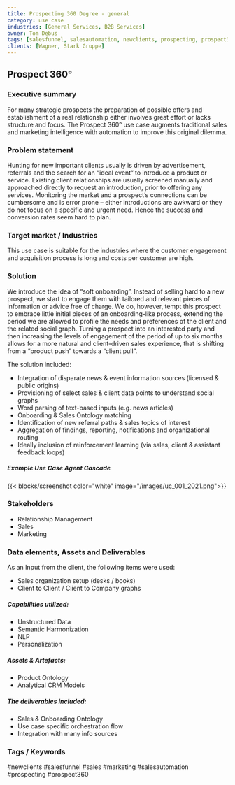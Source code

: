 ```yaml
---
title: Prospecting 360 Degree - general
category: use case
industries: [General Services, B2B Services]
owner: Tom Debus
tags: [salesfunnel, salesautomation, newclients, prospecting, prospect360]
clients: [Wagner, Stark Gruppe]
---
```


## Prospect 360°

### Executive summary
For many strategic prospects the preparation of possible offers and establishment of a real relationship either involves great effort or lacks structure and focus. The Prospect 360° use case augments traditional sales and marketing intelligence with automation to improve this original dilemma.

<!-- 2 Problem statement -->
### Problem statement
Hunting for new important clients usually is driven by advertisement, referrals and the search for an “ideal event“ to introduce a product or service. Existing client relationships are usually screened manually and approached directly to request an introduction, prior to offering any services. Monitoring the market and a prospect’s connections can be cumbersome and is error prone – either introductions are awkward or they do not focus on a specific and urgent need. Hence the success and conversion rates seem hard to plan.

<!-- 3 Target markets -->
### Target market / Industries
This use case is suitable for the industries where the customer engagement and acquisition process is long and costs per customer are high.

<!-- 4 Solution description -->
### Solution
We introduce the idea of “soft onboarding”. Instead of selling hard to a new prospect, we start to engage them with tailored and relevant pieces of information or advice free of charge. We do, however, tempt this prospect to embrace little initial pieces of an onboarding-like process, extending the period we are allowed to profile the needs and preferences of the client and the related social graph. Turning a prospect into an interested party and then increasing the levels of engagement of the period of up to six months allows for a more natural and client-driven sales experience, that is shifting from a “product push” towards a “client pull”.

The solution included:
- Integration of disparate news & event information sources (licensed & public origins)
- Provisioning of select sales & client data points to understand social graphs
- Word parsing of text-based inputs (e.g. news articles)
- Onboarding & Sales Ontology matching
- Identification of new referral paths & sales topics of interest
- Aggregation of findings, reporting, notifications and organizational routing
- Ideally inclusion of reinforcement learning (via sales, client & assistant feedback loops)



##### Example Use Case Agent Cascade
{{< blocks/screenshot color="white" image="/images/uc_001_2021.png">}}


<!-- 5 Stakeholders -->

### Stakeholders
- Relationship Management
- Sales
- Marketing

<!-- 6 Inputs, tools and deliverables -->
### Data elements, Assets and Deliverables

As an Input from the client, the following items were used:
- Sales organization setup (desks / books)
- Client to Client / Client to Company graphs

##### Capabilities utilized:

- Unstructured Data  
- Semantic Harmonization
- NLP  
- Personalization

##### Assets & Artefacts:

- Product Ontology
- Analytical CRM Models

##### The deliverables included:

- Sales & Onboarding Ontology
- Use case specific orchestration flow
- Integration with many info sources

<!-- 7 Implementation results -->

<!-- 8 Testimonials -->

<!-- 9 Tags / Keywords -->
### Tags / Keywords
#newclients #salesfunnel #sales #marketing #salesautomation #prospecting #prospect360
